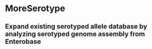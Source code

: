 # MoreSerotype

## Expand existing serotyped allele database by analyzing serotyped genome assembly from Enterobase